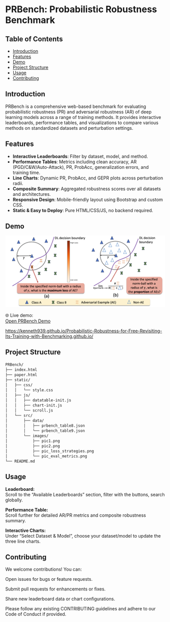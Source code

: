 # PRBench: Probabilistic Robustness Benchmark

## Table of Contents

- [Introduction](#introduction)
- [Features](#features)
- [Demo](#demo)
- [Project Structure](#project-structure)
- [Usage](#usage)
- [Contributing](#contributing)

## Introduction

PRBench is a comprehensive web-based benchmark for evaluating probabilistic robustness (PR) and adversarial robustness (AR) of deep learning models across a range of training methods. It provides interactive leaderboards, performance tables, and visualizations to compare various methods on standardized datasets and perturbation settings.

## Features

- **Interactive Leaderboards**: Filter by dataset, model, and method.  
- **Performance Tables**: Metrics including clean accuracy, AR (PGD/C&W/Auto-Attack), PR, ProbAcc, generalization errors, and training time.  
- **Line Charts**: Dynamic PR, ProbAcc, and GEPR plots across perturbation radii.  
- **Composite Summary**: Aggregated robustness scores over all datasets and architectures.  
- **Responsive Design**: Mobile-friendly layout using Bootstrap and custom CSS.  
- **Static & Easy to Deploy**: Pure HTML/CSS/JS, no backend required.

## Demo

![Landing Page](static/src/images/pic1.png)

🌐 Live demo:  
[Open PRBench Demo](https://kenneth939.github.io/Probabilistic-Robustness-for-Free-Revisiting-Its-Training-with-Benchmarking.github.io/)

https://kenneth939.github.io/Probabilistic-Robustness-for-Free-Revisiting-Its-Training-with-Benchmarking.github.io/


## Project Structure

    PRBench/
    ├── index.html
    ├── paper.html
    ├── static/
    │   ├── css/
    │   │   └── style.css
    │   ├── js/
    │   │   ├── datatable-init.js
    │   │   ├── chart-init.js
    │   │   └── scroll.js
    │   └── src/
    │       ├── data/
    │       │   ├── prbench_table8.json
    │       │   └── prbench_table9.json
    │       └── images/
    │           ├── pic1.png
    │           ├── pic2.png
    │           ├── pic_loss_strategies.png
    │           └── pic_eval_metrics.png
    └── README.md



## Usage

**Leaderboard:**  
Scroll to the “Available Leaderboards” section, filter with the buttons, search globally.

**Performance Table:**  
Scroll further for detailed AR/PR metrics and composite robustness summary.

**Interactive Charts:**  
Under “Select Dataset & Model”, choose your dataset/model to update the three line charts.

## Contributing
We welcome contributions! You can:

Open issues for bugs or feature requests.

Submit pull requests for enhancements or fixes.

Share new leaderboard data or chart configurations.

Please follow any existing CONTRIBUTING guidelines and adhere to our Code of Conduct if provided.


